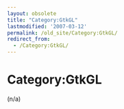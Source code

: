 ```yaml
---
layout: obsolete
title: "Category:GtkGL"
lastmodified: '2007-03-12'
permalink: /old_site/Category:GtkGL/
redirect_from:
  - /Category:GtkGL/
---
```


Category:GtkGL
==============

(n/a)

